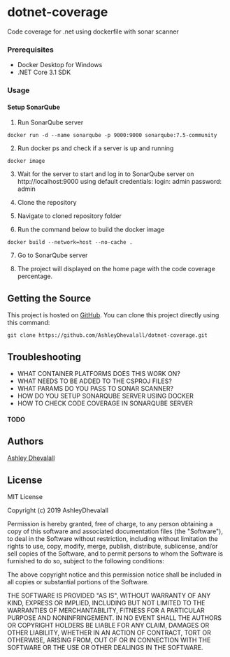# dotnet-coverage

Code coverage for .net using dockerfile with sonar scanner

### Prerequisites
* Docker Desktop for Windows
* .NET Core 3.1 SDK

### Usage

#### Setup SonarQube
1. Run SonarQube server

```
docker run -d --name sonarqube -p 9000:9000 sonarqube:7.5-community
 ```

2. Run docker ps and check if a server is up and running

```
docker image
```

3. Wait for the server to start and log in to SonarQube server on http://localhost:9000 using default credentials: login: admin password: admin

4. Clone the repository

5. Navigate to cloned repository folder

6. Run the command below to build the docker image
```
docker build --network=host --no-cache .
```

7. Go to SonarQube server

8. The project will displayed on the home page with the code coverage percentage.

## Getting the Source

This project is hosted on [GitHub](https://github.com/AshleyDhevalall/dotnet-coverage). You can clone this project directly using this command:
```
git clone https://github.com/AshleyDhevalall/dotnet-coverage.git
```

## Troubleshooting

* WHAT CONTAINER PLATFORMS DOES THIS WORK ON?
* WHAT NEEDS TO BE ADDED TO THE CSPROJ FILES?
* WHAT PARAMS DO YOU PASS TO SONAR SCANNER?
* HOW DO YOU SETUP SONARQUBE SERVER USING DOCKER
* HOW TO CHECK CODE COVERAGE IN SONARQUBE SERVER

#### TODO

## Authors

[Ashley Dhevalall](https://github.com/AshleyDhevalall)

## License

MIT License

Copyright (c) 2019 AshleyDhevalall

Permission is hereby granted, free of charge, to any person obtaining a copy
of this software and associated documentation files (the "Software"), to deal
in the Software without restriction, including without limitation the rights
to use, copy, modify, merge, publish, distribute, sublicense, and/or sell
copies of the Software, and to permit persons to whom the Software is
furnished to do so, subject to the following conditions:

The above copyright notice and this permission notice shall be included in all
copies or substantial portions of the Software.

THE SOFTWARE IS PROVIDED "AS IS", WITHOUT WARRANTY OF ANY KIND, EXPRESS OR
IMPLIED, INCLUDING BUT NOT LIMITED TO THE WARRANTIES OF MERCHANTABILITY,
FITNESS FOR A PARTICULAR PURPOSE AND NONINFRINGEMENT. IN NO EVENT SHALL THE
AUTHORS OR COPYRIGHT HOLDERS BE LIABLE FOR ANY CLAIM, DAMAGES OR OTHER
LIABILITY, WHETHER IN AN ACTION OF CONTRACT, TORT OR OTHERWISE, ARISING FROM,
OUT OF OR IN CONNECTION WITH THE SOFTWARE OR THE USE OR OTHER DEALINGS IN THE
SOFTWARE.

